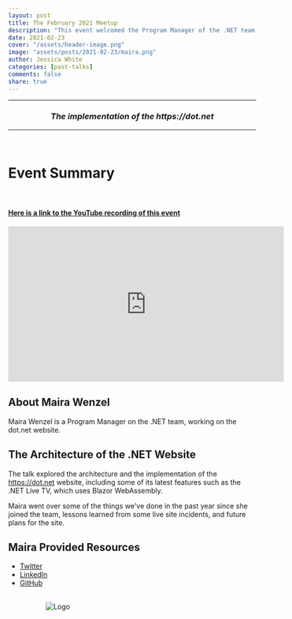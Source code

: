 ```yaml
---
layout: post
title: The February 2021 Meetup
description: "This event welcomed the Program Manager of the .NET team, who walked us through the archtiecture and implementation of the dot.net website. This was followed by Q&A."
date: 2021-02-23
cover: "/assets/header-image.png"
image: "assets/posts/2021-02-23/maira.png"
author: Jessica White
categories: [past-talks]
comments: false
share: true
---
```


----
<center>
<h3 class="quote"><i>The implementation of the https://dot.net</i></h3>
</center>

---
<br/>


# Event Summary



<br/>

#### [Here is a link to the YouTube recording of this event](https://youtu.be/lxjR7dSXL6Q)

<iframe width="560" height="315" src="https://www.youtube.com/embed/lxjR7dSXL6Q" frameborder="0" allow="accelerometer; autoplay; clipboard-write; encrypted-media; gyroscope; picture-in-picture" allowfullscreen></iframe>

<br/>

## About Maira Wenzel

Maira Wenzel is a Program Manager on the .NET team, working on the dot.net website.

## The Architecture of the .NET Website

The talk explored the architecture and the implementation of the https://dot.net website, including some of its latest features such as the .NET Live TV, which uses Blazor WebAssembly.

Maira went over some of the things we've done in the past year since she joined the team, lessons learned from some live site incidents, and future plans for the site.

## Maira Provided Resources

- [Twitter](https://twitter.com/mairacw)
- [LinkedIn](https://www.linkedin.com/in/mairaw/)
- [GitHub](https://github.com/mairaw)

<br/>

<div style="text-align:center; width:20%; margin-left: 10%;" markdown="1">
<img src="{{site.baseurl}}/assets/logo.png" alt="Logo">
</div>
